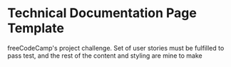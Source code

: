 # Technical Documentation Page Template
 freeCodeCamp's project challenge. Set of user stories must be fulfilled to pass test, and the rest of the content and styling are mine to make
